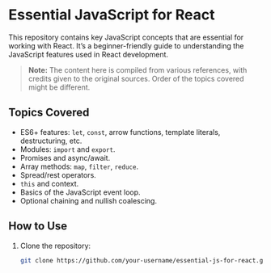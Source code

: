 # Essential JavaScript for React

This repository contains key JavaScript concepts that are essential for working with React. It’s a beginner-friendly guide to understanding the JavaScript features used in React development.

> **Note:** The content here is compiled from various references, with credits given to the original sources.
> Order of the topics covered might be different. 

## Topics Covered

- ES6+ features: `let`, `const`, arrow functions, template literals, destructuring, etc.
- Modules: `import` and `export`.
- Promises and async/await.
- Array methods: `map`, `filter`, `reduce`.
- Spread/rest operators.
- `this` and context.
- Basics of the JavaScript event loop.
- Optional chaining and nullish coalescing.

## How to Use

1. Clone the repository:
   ```bash
   git clone https://github.com/your-username/essential-js-for-react.git
